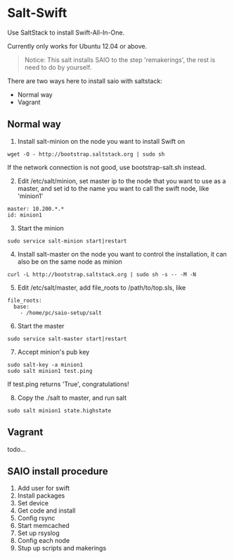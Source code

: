 Salt-Swift
====

Use SaltStack to install Swift-All-In-One.

Currently only works for Ubuntu 12.04 or above.

> Notice: This salt installs SAIO to the step 'remakerings', the rest is need to do by yourself.

There are two ways here to install saio with saltstack:
- Normal way
- Vagrant

Normal way 
----
1. Install salt-minion on the node you want to install Swift on

```
wget -O - http://bootstrap.saltstack.org | sudo sh

```
If the network connection is not good, use bootstrap-salt.sh instead.

2. Edit /etc/salt/minion, set master ip to the node that you want to use as a master, and set id to the name you want to call the swift node, like 'minion1'

```
master: 10.200.*.*
id: minion1
```

3. Start the minion

```
sudo service salt-minion start|restart
```

4. Install salt-master on the node you want to control the installation, it can also be on the same node as minion

```
curl -L http://bootstrap.saltstack.org | sudo sh -s -- -M -N
```

5. Edit /etc/salt/master, add file_roots to /path/to/top.sls, like

```
file_roots:
  base:
    - /home/pc/saio-setup/salt
```

6. Start the master

```
sudo service salt-master start|restart
```

7. Accept minion's pub key

```
sudo salt-key -a minion1
sudo salt minion1 test.ping
```

If test.ping returns 'True', congratulations!

8. Copy the ./salt to master, and run salt

```
sudo salt minion1 state.highstate
```

Vagrant 
----
todo...


SAIO install procedure
----
1. Add user for swift
2. Install packages
3. Set device
4. Get code and install
5. Config rsync
6. Start memcached
7. Set up rsyslog
8. Config each node
9. Stup up scripts and makerings
